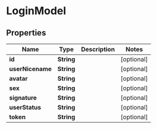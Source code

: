 
# LoginModel

## Properties
Name | Type | Description | Notes
------------ | ------------- | ------------- | -------------
**id** | **String** |  |  [optional]
**userNicename** | **String** |  |  [optional]
**avatar** | **String** |  |  [optional]
**sex** | **String** |  |  [optional]
**signature** | **String** |  |  [optional]
**userStatus** | **String** |  |  [optional]
**token** | **String** |  |  [optional]



